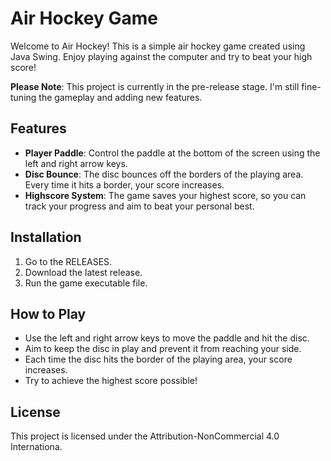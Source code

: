 # Air Hockey Game

Welcome to Air Hockey! This is a simple air hockey game created using Java Swing. Enjoy playing against the computer and try to beat your high score!

**Please Note**: This project is currently in the pre-release stage. I'm still fine-tuning the gameplay and adding new features.

## Features

- **Player Paddle**: Control the paddle at the bottom of the screen using the left and right arrow keys.
- **Disc Bounce**: The disc bounces off the borders of the playing area. Every time it hits a border, your score increases.
- **Highscore System**: The game saves your highest score, so you can track your progress and aim to beat your personal best.

## Installation

1. Go to the RELEASES. 
2. Download the latest release.
3. Run the game executable file.

## How to Play

- Use the left and right arrow keys to move the paddle and hit the disc.
- Aim to keep the disc in play and prevent it from reaching your side.
- Each time the disc hits the border of the playing area, your score increases.
- Try to achieve the highest score possible!


## License

This project is licensed under the Attribution-NonCommercial 4.0 Internationa.
